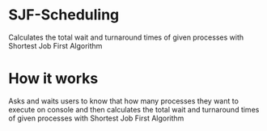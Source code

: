 # SJF-Scheduling
Calculates the total wait and turnaround times of given processes with Shortest Job First Algorithm

# How it works
Asks and waits users to know that how many processes they want to execute on console and then calculates the total wait and turnaround times of given processes with Shortest Job First Algorithm



